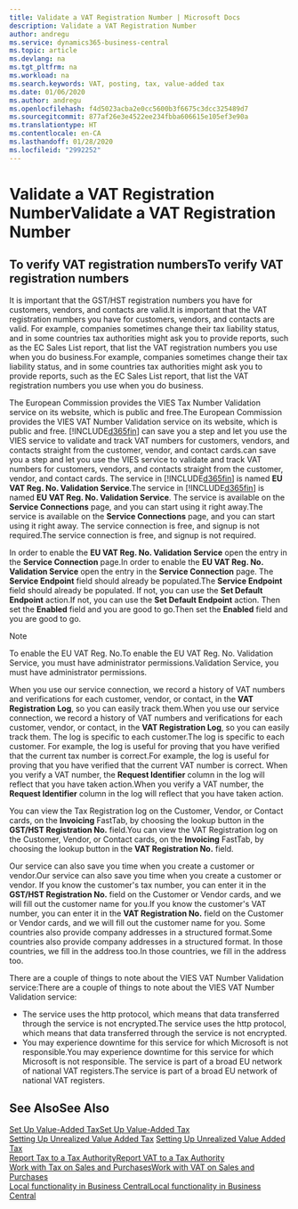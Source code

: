 ```yaml
---
title: Validate a VAT Registration Number | Microsoft Docs
description: Validate a VAT Registration Number
author: andregu
ms.service: dynamics365-business-central
ms.topic: article
ms.devlang: na
ms.tgt_pltfrm: na
ms.workload: na
ms.search.keywords: VAT, posting, tax, value-added tax
ms.date: 01/06/2020
ms.author: andregu
ms.openlocfilehash: f4d5023acba2e0cc5600b3f6675c3dcc325489d7
ms.sourcegitcommit: 877af26e3e4522ee234fbba606615e105ef3e90a
ms.translationtype: HT
ms.contentlocale: en-CA
ms.lasthandoff: 01/28/2020
ms.locfileid: "2992252"
---
```

# <a name="validate-a-vat-registration-number"></a><span data-ttu-id="a7069-103">Validate a VAT Registration Number</span><span class="sxs-lookup"><span data-stu-id="a7069-103">Validate a VAT Registration Number</span></span>

## <a name="to-verify-vat-registration-numbers"></a><span data-ttu-id="a7069-104">To verify VAT registration numbers</span><span class="sxs-lookup"><span data-stu-id="a7069-104">To verify VAT registration numbers</span></span>
<span data-ttu-id="a7069-105">It is important that the GST/HST registration numbers you have for customers, vendors, and contacts are valid.</span><span class="sxs-lookup"><span data-stu-id="a7069-105">It is important that the VAT registration numbers you have for customers, vendors, and contacts are valid.</span></span> <span data-ttu-id="a7069-106">For example, companies sometimes change their tax liability status, and in some countries tax authorities might ask you to provide reports, such as the EC Sales List report, that list the VAT registration numbers you use when you do business.</span><span class="sxs-lookup"><span data-stu-id="a7069-106">For example, companies sometimes change their tax liability status, and in some countries tax authorities might ask you to provide reports, such as the EC Sales List report, that list the VAT registration numbers you use when you do business.</span></span>

<span data-ttu-id="a7069-107">The European Commission provides the VIES Tax Number Validation service on its website, which is public and free.</span><span class="sxs-lookup"><span data-stu-id="a7069-107">The European Commission provides the VIES VAT Number Validation service on its website, which is public and free.</span></span> [!INCLUDE[d365fin](includes/d365fin_md.md)] <span data-ttu-id="a7069-108">can save you a step and let you use the VIES service to validate and track VAT numbers for customers, vendors, and contacts straight from the customer, vendor, and contact cards.</span><span class="sxs-lookup"><span data-stu-id="a7069-108">can save you a step and let you use the VIES service to validate and track VAT numbers for customers, vendors, and contacts straight from the customer, vendor, and contact cards.</span></span> <span data-ttu-id="a7069-109">The service in [!INCLUDE[d365fin](includes/d365fin_md.md)] is named **EU VAT Reg. No. Validation Service**.</span><span class="sxs-lookup"><span data-stu-id="a7069-109">The service in [!INCLUDE[d365fin](includes/d365fin_md.md)] is named **EU VAT Reg. No. Validation Service**.</span></span> <span data-ttu-id="a7069-110">The service is available on the **Service Connections** page, and you can start using it right away.</span><span class="sxs-lookup"><span data-stu-id="a7069-110">The service is available on the **Service Connections** page, and you can start using it right away.</span></span> <span data-ttu-id="a7069-111">The service connection is free, and signup is not required.</span><span class="sxs-lookup"><span data-stu-id="a7069-111">The service connection is free, and signup is not required.</span></span>

<span data-ttu-id="a7069-112">In order to enable the **EU VAT Reg. No. Validation Service** open the entry in the **Service Connection** page.</span><span class="sxs-lookup"><span data-stu-id="a7069-112">In order to enable the **EU VAT Reg. No. Validation Service** open the entry in the **Service Connection** page.</span></span> <span data-ttu-id="a7069-113">The **Service Endpoint** field should already be populated.</span><span class="sxs-lookup"><span data-stu-id="a7069-113">The **Service Endpoint** field should already be populated.</span></span> <span data-ttu-id="a7069-114">If not, you can use the **Set Default Endpoint** action.</span><span class="sxs-lookup"><span data-stu-id="a7069-114">If not, you can use the **Set Default Endpoint** action.</span></span> <span data-ttu-id="a7069-115">Then set the **Enabled** field and you are good to go.</span><span class="sxs-lookup"><span data-stu-id="a7069-115">Then set the **Enabled** field and you are good to go.</span></span>

> [!Note]
> <span data-ttu-id="a7069-116">To enable the EU VAT Reg. No.</span><span class="sxs-lookup"><span data-stu-id="a7069-116">To enable the EU VAT Reg. No.</span></span> <span data-ttu-id="a7069-117">Validation Service, you must have administrator permissions.</span><span class="sxs-lookup"><span data-stu-id="a7069-117">Validation Service, you must have administrator permissions.</span></span>

<span data-ttu-id="a7069-118">When you use our service connection, we record a history of VAT numbers and verifications for each customer, vendor, or contact, in the **VAT Registration Log**, so you can easily track them.</span><span class="sxs-lookup"><span data-stu-id="a7069-118">When you use our service connection, we record a history of VAT numbers and verifications for each customer, vendor, or contact, in the **VAT Registration Log**, so you can easily track them.</span></span> <span data-ttu-id="a7069-119">The log is specific to each customer.</span><span class="sxs-lookup"><span data-stu-id="a7069-119">The log is specific to each customer.</span></span> <span data-ttu-id="a7069-120">For example, the log is useful for proving that you have verified that the current tax number is correct.</span><span class="sxs-lookup"><span data-stu-id="a7069-120">For example, the log is useful for proving that you have verified that the current VAT number is correct.</span></span> <span data-ttu-id="a7069-121">When you verify a VAT number, the **Request Identifier** column in the log will reflect that you have taken action.</span><span class="sxs-lookup"><span data-stu-id="a7069-121">When you verify a VAT number, the **Request Identifier** column in the log will reflect that you have taken action.</span></span>

<span data-ttu-id="a7069-122">You can view the Tax Registration log on the Customer, Vendor, or Contact cards, on the **Invoicing** FastTab, by choosing the lookup button in the **GST/HST Registration No.** field.</span><span class="sxs-lookup"><span data-stu-id="a7069-122">You can view the VAT Registration log on the Customer, Vendor, or Contact cards, on the **Invoicing** FastTab, by choosing the lookup button in the **VAT Registration No.** field.</span></span>  

<span data-ttu-id="a7069-123">Our service can also save you time when you create a customer or vendor.</span><span class="sxs-lookup"><span data-stu-id="a7069-123">Our service can also save you time when you create a customer or vendor.</span></span> <span data-ttu-id="a7069-124">If you know the customer's tax number, you can enter it in the **GST/HST Registration No.** field on the Customer or Vendor cards, and we will fill out the customer name for you.</span><span class="sxs-lookup"><span data-stu-id="a7069-124">If you know the customer's VAT number, you can enter it in the **VAT Registration No.** field on the Customer or Vendor cards, and we will fill out the customer name for you.</span></span> <span data-ttu-id="a7069-125">Some countries also provide company addresses in a structured format.</span><span class="sxs-lookup"><span data-stu-id="a7069-125">Some countries also provide company addresses in a structured format.</span></span> <span data-ttu-id="a7069-126">In those countries, we fill in the address too.</span><span class="sxs-lookup"><span data-stu-id="a7069-126">In those countries, we fill in the address too.</span></span>  

<span data-ttu-id="a7069-127">There are a couple of things to note about the VIES VAT Number Validation service:</span><span class="sxs-lookup"><span data-stu-id="a7069-127">There are a couple of things to note about the VIES VAT Number Validation service:</span></span>

* <span data-ttu-id="a7069-128">The service uses the http protocol, which means that data transferred through the service is not encrypted.</span><span class="sxs-lookup"><span data-stu-id="a7069-128">The service uses the http protocol, which means that data transferred through the service is not encrypted.</span></span>  
* <span data-ttu-id="a7069-129">You may experience downtime for this service for which Microsoft is not responsible.</span><span class="sxs-lookup"><span data-stu-id="a7069-129">You may experience downtime for this service for which Microsoft is not responsible.</span></span> <span data-ttu-id="a7069-130">The service is part of a broad EU network of national VAT registers.</span><span class="sxs-lookup"><span data-stu-id="a7069-130">The service is part of a broad EU network of national VAT registers.</span></span>

## <a name="see-also"></a><span data-ttu-id="a7069-131">See Also</span><span class="sxs-lookup"><span data-stu-id="a7069-131">See Also</span></span>  
[<span data-ttu-id="a7069-132">Set Up Value-Added Tax</span><span class="sxs-lookup"><span data-stu-id="a7069-132">Set Up Value-Added Tax</span></span>](finance-setup-vat.md)  
<span data-ttu-id="a7069-133">[Setting Up Unrealized Value Added Tax](finance-setup-unrealized-vat.md)    </span><span class="sxs-lookup"><span data-stu-id="a7069-133">[Setting Up Unrealized Value Added Tax](finance-setup-unrealized-vat.md)    </span></span>  
[<span data-ttu-id="a7069-134">Report Tax to a Tax Authority</span><span class="sxs-lookup"><span data-stu-id="a7069-134">Report VAT to a Tax Authority</span></span>](finance-how-report-vat.md)  
[<span data-ttu-id="a7069-135">Work with Tax on Sales and Purchases</span><span class="sxs-lookup"><span data-stu-id="a7069-135">Work with VAT on Sales and Purchases</span></span>](finance-work-with-vat.md)  
[<span data-ttu-id="a7069-136">Local functionality in Business Central</span><span class="sxs-lookup"><span data-stu-id="a7069-136">Local functionality in Business Central</span></span>](about-localization.md)
